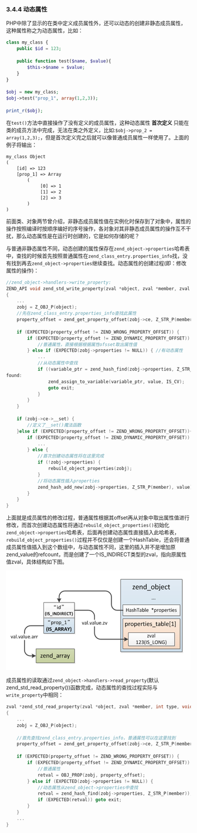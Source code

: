 ### 3.4.4 动态属性
PHP中除了显示的在类中定义成员属性外，还可以动态的创建非静态成员属性，这种属性称之为动态属性，比如：
```php
class my_class {
    public $id = 123;

    public function test($name, $value){
        $this->$name = $value;
    }
}

$obj = new my_class;
$obj->test("prop_1", array(1,2,3));

print_r($obj);
```
在`test()`方法中直接操作了没有定义的成员属性，这种动态属性 __首次定义__ 只能在类的成员方法中完成，无法在类之外定义，比如:`$obj->prop_2 = array(1,2,3);`，但是首次定义完之后就可以像普通成员属性一样使用了。上面的例子将输出：
```
my_class Object
(
    [id] => 123
    [prop_1] => Array
        (
             [0] => 1
             [1] => 2
             [2] => 3
        )
)
```
前面类、对象两节曾介绍，非静态成员属性值在实例化时保存到了对象中，属性的操作按照编译时按顺序编好的序号操作，各对象对其非静态成员属性的操作互不干扰，那么动态属性是在运行时创建的，它是如何存储的呢？

与普通非静态属性不同，动态创建的属性保存在`zend_object->properties`哈希表中，查找的时候首先按照普通属性在`zend_class_entry.properties_info`找，没有找到再去`zend_object->properties`继续查找。动态属性的创建过程(即：修改属性的操作)：
```c
//zend_object->handlers->write_property:
ZEND_API void zend_std_write_property(zval *object, zval *member, zval *value, void **cache_slot)
{
    ...
    zobj = Z_OBJ_P(object);
    //先在zend_class_entry.properties_info查找此属性
    property_offset = zend_get_property_offset(zobj->ce, Z_STR_P(member), (zobj->ce->__set != NULL), cache_slot);

    if (EXPECTED(property_offset != ZEND_WRONG_PROPERTY_OFFSET)) {
        if (EXPECTED(property_offset != ZEND_DYNAMIC_PROPERTY_OFFSET)) {
            //普通属性，直接根据根据属性ofsset取出属性值
        } else if (EXPECTED(zobj->properties != NULL)) { //有动态属性
            ...
            //从动态属性中查找
            if ((variable_ptr = zend_hash_find(zobj->properties, Z_STR_P(member))) != NULL) {
found:
                zend_assign_to_variable(variable_ptr, value, IS_CV);
                goto exit;
            }
        } 
    }
    
    if (zobj->ce->__set) {
        //定义了__set()魔法函数
    }else if (EXPECTED(property_offset != ZEND_WRONG_PROPERTY_OFFSET)){
        if (EXPECTED(property_offset != ZEND_DYNAMIC_PROPERTY_OFFSET)) {
            ...
        } else {
            //首次创建动态属性将在这里完成
            if (!zobj->properties) {
                rebuild_object_properties(zobj);
            }
            //将动态属性插入properties
            zend_hash_add_new(zobj->properties, Z_STR_P(member), value);
        }
    }
}
```
上面就是成员属性的修改过程，普通属性根据其offset再从对象中取出属性值进行修改，而首次创建动态属性将通过`rebuild_object_properties()`初始化`zend_object->properties`哈希表，后面再创建动态属性直接插入此哈希表，`rebuild_object_properties()`过程并不仅仅是创建一个HashTable，还会将普通成员属性值插入到这个数组中，与动态属性不同，这里的插入并不是增加原zend_value的refcount，而是创建了一个IS_INDIRECT类型的zval，指向原属性值zval，具体结构如下图。

![](../img/zend_dy_prop.png)

成员属性的读取通过`zend_object->handlers->read_property`(默认zend_std_read_property())函数完成，动态属性的查找过程实际与`write_property`中相同：
```c
zval *zend_std_read_property(zval *object, zval *member, int type, void **cache_slot, zval *rv)
{
    ...
    zobj = Z_OBJ_P(object);

    //首先查找zend_class_entry.properties_info，普通属性可以在这里找到
    property_offset = zend_get_property_offset(zobj->ce, Z_STR_P(member), (type == BP_VAR_IS) || (zobj->ce->__get != NULL), cache_slot);

    if (EXPECTED(property_offset != ZEND_WRONG_PROPERTY_OFFSET)) {
        if (EXPECTED(property_offset != ZEND_DYNAMIC_PROPERTY_OFFSET)) {
            //普通属性
            retval = OBJ_PROP(zobj, property_offset);
        } else if (EXPECTED(zobj->properties != NULL)) {
            //动态属性从zend_object->properties中查找
            retval = zend_hash_find(zobj->properties, Z_STR_P(member));
            if (EXPECTED(retval)) goto exit;
        }
    }
    ...
}
```
